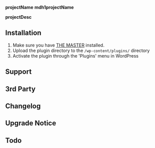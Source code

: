 __projectName__
__mdh1projectName__

__projectDesc__


Installation
------------

1. Make sure you have [THE MASTER](https://github.com/Xiphe/THEMASTER) installed.
2. Upload the plugin directory to the `/wp-content/plugins/` directory
3. Activate the plugin through the 'Plugins' menu in WordPress


Support
-------




3rd Party
---------




Changelog
---------




Upgrade Notice
--------------




Todo
----

